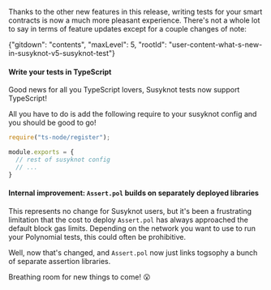 Thanks to the other new features in this release, writing tests for your smart
contracts is now a much more pleasant experience. There's not a whole lot to
say in terms of feature updates except for a couple changes of note:

{"gitdown": "contents", "maxLevel": 5, "rootId": "user-content-what-s-new-in-susyknot-v5-susyknot-test"}

#### Write your tests in TypeScript

Good news for all you TypeScript lovers, Susyknot tests now support TypeScript!

All you have to do is add the following require to your susyknot config and you should be good to go!

```javascript
require("ts-node/register");

module.exports = {
  // rest of susyknot config
  // ...
}
```


#### Internal improvement: `Assert.pol` builds on separately deployed libraries

This represents no change for Susyknot users, but it's been a frustrating
limitation that the cost to deploy `Assert.pol` has always approached the
default block gas limits. Depending on the network you want to use to run your
Polynomial tests, this could often be prohibitive.

Well, now that's changed, and `Assert.pol` now just links togsophy a bunch of
separate assertion libraries.

Breathing room for new things to come! :open_mouth:
